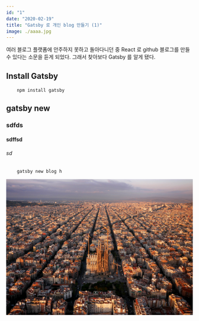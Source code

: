 ```yaml
---
id: "1"
date: "2020-02-19"
title: "Gatsby 로 개인 blog 만들기 (1)"
image: ./aaaa.jpg
---
```


여러 블로그 플랫폼에 안주하지 못하고 돌아다니던 중 React 로 github 블로그를 만들 수 있다는 소문을 듣게 되었다. 그래서 찾아보다 Gatsby 를 알게 됐다.

## Install Gatsby

```
    npm install gatsby
```

## gatsby new

### sdfds

#### sdffsd

###### sd
```
    gatsby new blog h
```

![sss](./aaaa.jpg)